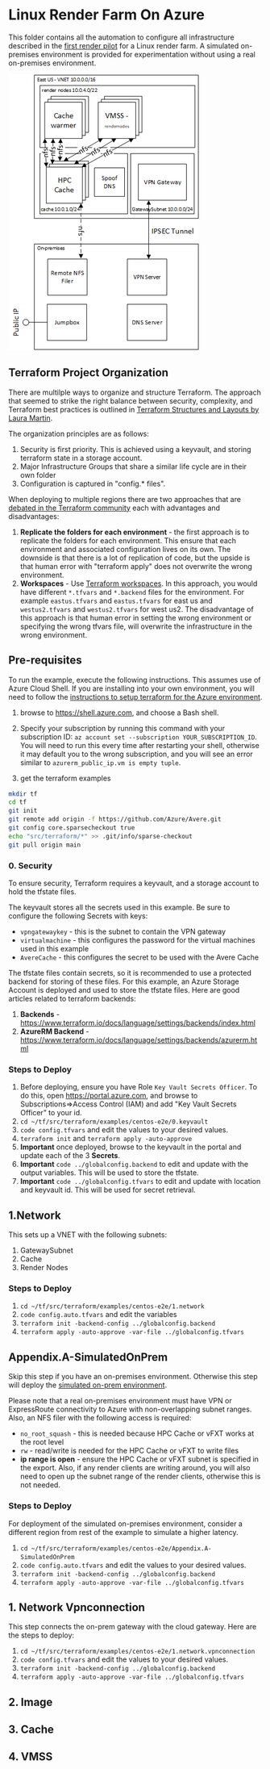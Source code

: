 # Linux Render Farm On Azure

This folder contains all the automation to configure all infrastructure described in the [first render pilot](../securedimage/Azure%20First%20Render%20Pilot.pdf) for a Linux render farm.  A simulated on-premises environment is provided for experimentation without using a real on-premises environment.

![The architecture](../../../../docs/images/terraform/centose2e.png)

## Terraform Project Organization

There are multilple ways to organize and structure Terraform.  The approach that seemed to strike the right balance between security, complexity, and Terraform best practices is outlined in [Terraform Structures and Layouts by Laura Martin](https://www.surminus.com/blog/terraform-structures-and-layouts/).

The organization principles are as follows:
1. Security is first priority.  This is achieved using a keyvault, and storing terraform state in a storage account.
1. Major Infrastructure Groups that share a similar life cycle are in their own folder
1. Configuration is captured in "config.* files".

When deploying to multiple regions there are two approaches that are [debated in the Terraform community](https://www.reddit.com/r/Terraform/comments/o7hch1/what_folder_structure_do_you_use_for_terraform/) each with advantages and disadvantages:
1. **Replicate the folders for each environment** - the first approach is to replicate the folders for each environment.  This ensure that each environment and associated configuration lives on its own.  The downside is that there is a lot of replication of code, but the upside is that human error with "terraform apply" does not overwrite the wrong environment.
2. **Workspaces** - Use [Terraform workspaces](https://www.terraform.io/docs/cloud/guides/recommended-practices/part3.3.html#3-design-your-organization-s-workspace-structure).  In this approach, you would have different `*.tfvars` and `*.backend` files for the environment.  For example `eastus.tfvars` and `eastus.tfvars` for east us and `westus2.tfvars` and `westus2.tfvars` for west us2.  The disadvantage of this approach is that human error in setting the wrong environment or specifying the wrong tfvars file, will overwrite the infrastructure in the wrong environment.

## Pre-requisites

To run the example, execute the following instructions.  This assumes use of Azure Cloud Shell.  If you are installing into your own environment, you will need to follow the [instructions to setup terraform for the Azure environment](https://docs.microsoft.com/en-us/azure/terraform/terraform-install-configure).

1. browse to https://shell.azure.com, and choose a Bash shell.

2. Specify your subscription by running this command with your subscription ID:  ```az account set --subscription YOUR_SUBSCRIPTION_ID```.  You will need to run this every time after restarting your shell, otherwise it may default you to the wrong subscription, and you will see an error similar to `azurerm_public_ip.vm is empty tuple`.

3. get the terraform examples
```bash
mkdir tf
cd tf
git init
git remote add origin -f https://github.com/Azure/Avere.git
git config core.sparsecheckout true
echo "src/terraform/*" >> .git/info/sparse-checkout
git pull origin main
```

### 0. Security

To ensure security, Terraform requires a keyvault, and a storage account to hold the tfstate files.

The keyvault stores all the secrets used in this example.  Be sure to configure the following Secrets with keys:
* `vpngatewaykey` - this is the subnet to contain the VPN gateway
* `virtualmachine` - this configures the password for the virtual machines used in this example
* `AvereCache` - this configures the secret to be used with the Avere Cache

The tfstate files contain secrets, so it is recommended to use a protected backend for storing of these files.  For this example, an Azure Storage Account is deployed and used to store the tfstate files.  Here are good articles related to terraform backends:
1. **Backends** - https://www.terraform.io/docs/language/settings/backends/index.html
1. **AzureRM Backend** - https://www.terraform.io/docs/language/settings/backends/azurerm.html

### Steps to Deploy

1. Before deploying, ensure you have Role `Key Vault Secrets Officer`.  To do this, open https://portal.azure.com, and browse to Subscriptions=>Access Control (IAM) and add "Key Vault Secrets Officer" to your id.
1. `cd ~/tf/src/terraform/examples/centos-e2e/0.keyvault`
1. `code config.tfvars` and edit the values to your desired values.
1. `terraform init` and `terraform apply -auto-approve`
1. **Important** once deployed, browse to the keyvault in the portal and update each of the 3 **Secrets**.
1. **Important** `code ../globalconfig.backend` to edit and update with the output variables.  This will be used to store the tfstate.
1. **Important** `code ../globalconfig.tfvars` to edit and update with location and keyvault id.  This will be used for secret retrieval.

## 1.Network

This sets up a VNET with the following subnets:

1. GatewaySubnet
2. Cache
3. Render Nodes

### Steps to Deploy

1. `cd ~/tf/src/terraform/examples/centos-e2e/1.network`
1. `code config.auto.tfvars` and edit the variables
1. `terraform init -backend-config ../globalconfig.backend`
1. `terraform apply -auto-approve -var-file ../globalconfig.tfvars`

## Appendix.A-SimulatedOnPrem

Skip this step if you have an on-premises environment.  Otherwise this step will deploy the [simulated on-prem environment](Appendix.A-SimulatedOnPrem/).

Please note that a real on-premises environment must have VPN or ExpressRoute connectivity to Azure with non-overlapping subnet ranges.  Also, an NFS filer with the following access is required:
* `no_root_squash` - this is needed because HPC Cache or vFXT works at the root level
* `rw` - read/write is needed for the HPC Cache or vFXT to write files
* **ip range is open** - ensure the HPC Cache or vFXT subnet is specified in the export.  Also, if any render clients are writing around, you will also need to open up the subnet range of the render clients, otherwise this is not needed.

### Steps to Deploy

For deployment of the simulated on-premises environment, consider a different region from rest of the example to simulate a higher latency.

1. `cd ~/tf/src/terraform/examples/centos-e2e/Appendix.A-SimulatedOnPrem`
1. `code config.auto.tfvars` and edit the values to your desired values.
1. `terraform init -backend-config ../globalconfig.backend`
1. `terraform apply -auto-approve -var-file ../globalconfig.tfvars`

## 1. Network Vpnconnection

This step connects the on-prem gateway with the cloud gateway.  Here are the steps to deploy:

1. `cd ~/tf/src/terraform/examples/centos-e2e/1.network.vpnconnection`
1. `code config.tfvars` and edit the values to your desired values.
1. `terraform init -backend-config ../globalconfig.backend`
1. `terraform apply -auto-approve -var-file ../globalconfig.tfvars`

## 2. Image

## 3. Cache

## 4. VMSS



